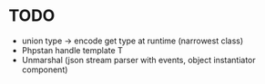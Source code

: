 # TODO

- union type -> encode get type at runtime (narrowest class)
- Phpstan handle template T
- Unmarshal (json stream parser with events, object instantiator component)
